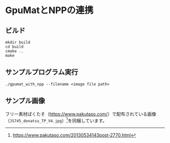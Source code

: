 # GpuMatとNPPの連携

## ビルド

```shell
mkdir build
cd build
cmake ..
make
```

## サンプルプログラム実行

```shell
./gpumat_with_npp --filename <image file path>
```

## サンプル画像

フリー素材ぱくたそ（<https://www.pakutaso.com/>）で配布されている画像（`JS745_donatsu_TP_V4.jpg`）[^1]を同梱しています。

[^1]: <https://www.pakutaso.com/20130534143post-2770.html>  
